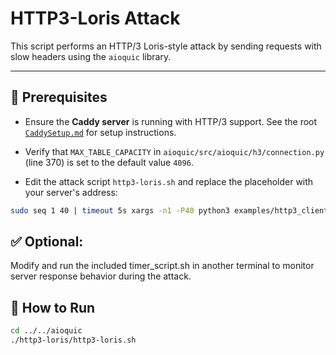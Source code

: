 # HTTP3-Loris Attack

This script performs an HTTP/3 Loris-style attack by sending requests with slow headers using the `aioquic` library.

---

## 🔧 Prerequisites

- Ensure the **Caddy server** is running with HTTP/3 support.
  See the root [`CaddySetup.md`](../docs/CaddySetup.md) for setup instructions.

- Verify that `MAX_TABLE_CAPACITY` in `aioquic/src/aioquic/h3/connection.py` (line 370) is set to the default value `4096`.

- Edit the attack script `http3-loris.sh` and replace the placeholder with  your server's address: 
```bash
sudo seq 1 40 | timeout 5s xargs -n1 -P40 python3 examples/http3_client.py https://<your-server-ip> -d $x
```

## ✅ Optional:
Modify and run the included timer_script.sh in another terminal to monitor server response behavior during the attack.

## 🚀 How to Run

```bash
cd ../../aioquic
./http3-loris/http3-loris.sh
```

